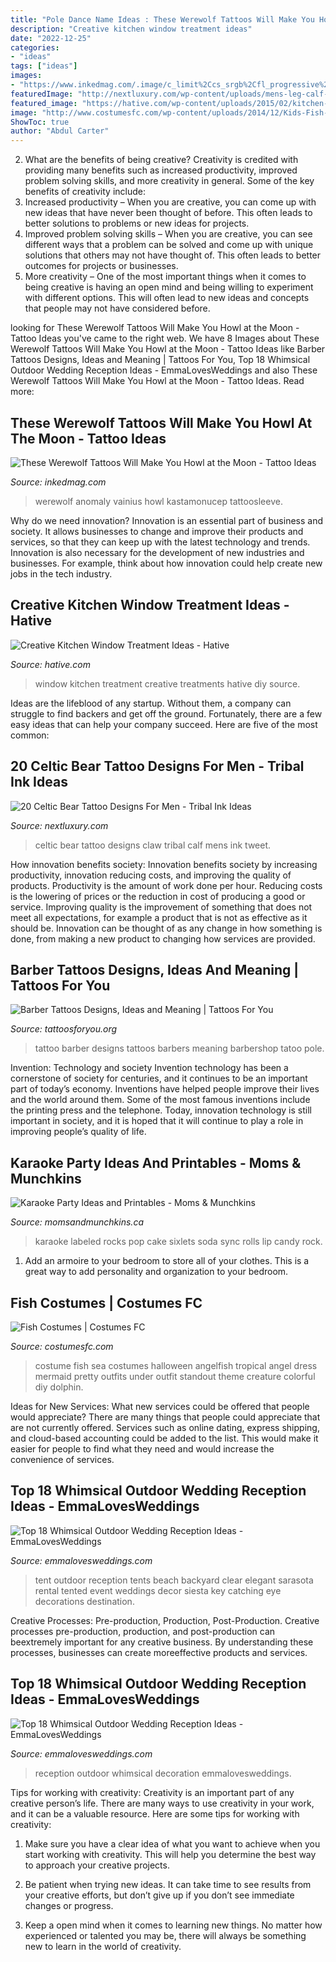 ```yaml
---
title: "Pole Dance Name Ideas : These Werewolf Tattoos Will Make You Howl At The Moon"
description: "Creative kitchen window treatment ideas"
date: "2022-12-25"
categories:
- "ideas"
tags: ["ideas"]
images:
- "https://www.inkedmag.com/.image/c_limit%2Ccs_srgb%2Cfl_progressive%2Cq_auto:good%2Cw_700/MTc2MDQ4MTMxMTQwNTYwNzc1/9a2ec9a7be08ff4f6b5086606926df91.jpg"
featuredImage: "http://nextluxury.com/wp-content/uploads/mens-leg-calf-small-celtic-bear-claw-tattoo-design.jpg"
featured_image: "https://hative.com/wp-content/uploads/2015/02/kitchen-window-treatments/11-kitchen-window-treatments.jpg"
image: "http://www.costumesfc.com/wp-content/uploads/2014/12/Kids-Fish-Costume.jpg"
ShowToc: true
author: "Abdul Carter"
---
```



2. What are the benefits of being creative?
Creativity is credited with providing many benefits such as increased productivity, improved problem solving skills, and more creativity in general. Some of the key benefits of creativity include: 
1. Increased productivity – When you are creative, you can come up with new ideas that have never been thought of before. This often leads to better solutions to problems or new ideas for projects. 
2. Improved problem solving skills – When you are creative, you can see different ways that a problem can be solved and come up with unique solutions that others may not have thought of. This often leads to better outcomes for projects or businesses. 
3. More creativity – One of the most important things when it comes to being creative is having an open mind and being willing to experiment with different options. This will often lead to new ideas and concepts that people may not have considered before.

	

		
looking for These Werewolf Tattoos Will Make You Howl at the Moon - Tattoo Ideas you've came to the right web. We have 8 Images about These Werewolf Tattoos Will Make You Howl at the Moon - Tattoo Ideas like Barber Tattoos Designs, Ideas and Meaning | Tattoos For You, Top 18 Whimsical Outdoor Wedding Reception Ideas - EmmaLovesWeddings and also These Werewolf Tattoos Will Make You Howl at the Moon - Tattoo Ideas. Read more:
		
    
## These Werewolf Tattoos Will Make You Howl At The Moon - Tattoo Ideas

<img loading=lazy src="https://www.inkedmag.com/.image/c_limit%2Ccs_srgb%2Cfl_progressive%2Cq_auto:good%2Cw_700/MTc2MDQ4MTMxMTQwNTYwNzc1/9a2ec9a7be08ff4f6b5086606926df91.jpg" onerror="this.onerror=null;this.src='https://tse2.mm.bing.net/th?id=OIP.eHvATitXRQJLVrZFYNW_JwHaKe&amp;pid=15.1';" alt="These Werewolf Tattoos Will Make You Howl at the Moon - Tattoo Ideas">

_Source: inkedmag.com_

>werewolf anomaly vainius howl kastamonucep tattoosleeve. 

	

Why do we need innovation?
Innovation is an essential part of business and society. It allows businesses to change and improve their products and services, so that they can keep up with the latest technology and trends. Innovation is also necessary for the development of new industries and businesses. For example, think about how innovation could help create new jobs in the tech industry.

    
## Creative Kitchen Window Treatment Ideas - Hative

<img loading=lazy src="https://hative.com/wp-content/uploads/2015/02/kitchen-window-treatments/11-kitchen-window-treatments.jpg" onerror="this.onerror=null;this.src='https://tse4.mm.bing.net/th?id=OIP.uWhTWVEpNtEyAGLvdT3hvAHaJ4&amp;pid=15.1';" alt="Creative Kitchen Window Treatment Ideas - Hative">

_Source: hative.com_

>window kitchen treatment creative treatments hative diy source. 

	

Ideas are the lifeblood of any startup. Without them, a company can struggle to find backers and get off the ground. Fortunately, there are a few easy ideas that can help your company succeed. Here are five of the most common: 

    
## 20 Celtic Bear Tattoo Designs For Men - Tribal Ink Ideas

<img loading=lazy src="http://nextluxury.com/wp-content/uploads/mens-leg-calf-small-celtic-bear-claw-tattoo-design.jpg" onerror="this.onerror=null;this.src='https://tse4.mm.bing.net/th?id=OIP.dphkxY3B5SwaiVA5Q_9uuwHaIA&amp;pid=15.1';" alt="20 Celtic Bear Tattoo Designs For Men - Tribal Ink Ideas">

_Source: nextluxury.com_

>celtic bear tattoo designs claw tribal calf mens ink tweet. 

	

How innovation benefits society:
Innovation benefits society by increasing productivity, innovation reducing costs, and improving the quality of products. Productivity is the amount of work done per hour. Reducing costs is the lowering of prices or the reduction in cost of producing a good or service. Improving quality is the improvement of something that does not meet all expectations, for example a product that is not as effective as it should be. Innovation can be thought of as any change in how something is done, from making a new product to changing how services are provided.

    
## Barber Tattoos Designs, Ideas And Meaning | Tattoos For You

<img loading=lazy src="https://www.tattoosforyou.org/wp-content/uploads/2016/03/Barbers-Tattoo.jpg" onerror="this.onerror=null;this.src='https://tse4.mm.bing.net/th?id=OIP.iQb5S9L7LeKtS4E2p-e96gAAAA&amp;pid=15.1';" alt="Barber Tattoos Designs, Ideas and Meaning | Tattoos For You">

_Source: tattoosforyou.org_

>tattoo barber designs tattoos barbers meaning barbershop tatoo pole. 

	

Invention: Technology and society
Invention technology has been a cornerstone of society for centuries, and it continues to be an important part of today’s economy. Inventions have helped people improve their lives and the world around them. Some of the most famous inventions include the printing press and the telephone. Today, innovation technology is still important in society, and it is hoped that it will continue to play a role in improving people’s quality of life.

    
## Karaoke Party Ideas And Printables - Moms &amp; Munchkins

<img loading=lazy src="https://www.momsandmunchkins.ca/wp-content/uploads/2015/09/karaoke-party-ideas-7.jpg" onerror="this.onerror=null;this.src='https://tse3.mm.bing.net/th?id=OIP.ouEhs3sCO8_yV2U1nSsgGgHaKX&amp;pid=15.1';" alt="Karaoke Party Ideas and Printables - Moms &amp; Munchkins">

_Source: momsandmunchkins.ca_

>karaoke labeled rocks pop cake sixlets soda sync rolls lip candy rock. 

	

1. Add an armoire to your bedroom to store all of your clothes. This is a great way to add personality and organization to your bedroom.

    
## Fish Costumes | Costumes FC

<img loading=lazy src="http://www.costumesfc.com/wp-content/uploads/2014/12/Kids-Fish-Costume.jpg" onerror="this.onerror=null;this.src='https://tse2.mm.bing.net/th?id=OIP._lXDoOr-wWytwYlDa0otwAHaMm&amp;pid=15.1';" alt="Fish Costumes | Costumes FC">

_Source: costumesfc.com_

>costume fish sea costumes halloween angelfish tropical angel dress mermaid pretty outfits under outfit standout theme creature colorful diy dolphin. 

	

Ideas for New Services: What new services could be offered that people would appreciate?
There are many things that people could appreciate that are not currently offered. Services such as online dating, express shipping, and cloud-based accounting could be added to the list. This would make it easier for people to find what they need and would increase the convenience of services.

    
## Top 18 Whimsical Outdoor Wedding Reception Ideas - EmmaLovesWeddings

<img loading=lazy src="http://emmalovesweddings.com/wp-content/uploads/2017/09/tented-outdoor-wedding-reception-ideas.jpg" onerror="this.onerror=null;this.src='https://tse4.mm.bing.net/th?id=OIP.P0lkI2xGFNgCsQo-uvgXWQHaLI&amp;pid=15.1';" alt="Top 18 Whimsical Outdoor Wedding Reception Ideas - EmmaLovesWeddings">

_Source: emmalovesweddings.com_

>tent outdoor reception tents beach backyard clear elegant sarasota rental tented event weddings decor siesta key catching eye decorations destination. 

	

Creative Processes: Pre-production, Production, Post-Production.
Creative processes pre-production, production, and post-production can beextremely important for any creative business. By understanding these processes, businesses can create moreeffective products and services.

    
## Top 18 Whimsical Outdoor Wedding Reception Ideas - EmmaLovesWeddings

<img loading=lazy src="http://emmalovesweddings.com/wp-content/uploads/2017/09/white-tented-outdoor-wedding-reception-ideas.jpg" onerror="this.onerror=null;this.src='https://tse4.mm.bing.net/th?id=OIP.Wil6E91SXlKjizceEmKxYQHaKH&amp;pid=15.1';" alt="Top 18 Whimsical Outdoor Wedding Reception Ideas - EmmaLovesWeddings">

_Source: emmalovesweddings.com_

>reception outdoor whimsical decoration emmalovesweddings. 

	

Tips for working with creativity:
Creativity is an important part of any creative person’s life. There are many ways to use creativity in your work, and it can be a valuable resource. Here are some tips for working with creativity:
1. Make sure you have a clear idea of what you want to achieve when you start working with creativity. This will help you determine the best way to approach your creative projects.

2. Be patient when trying new ideas. It can take time to see results from your creative efforts, but don’t give up if you don’t see immediate changes or progress.

3. Keep a open mind when it comes to learning new things. No matter how experienced or talented you may be, there will always be something new to learn in the world of creativity.


